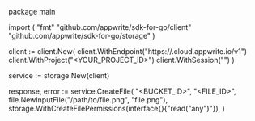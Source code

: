 package main

import (
    "fmt"
    "github.com/appwrite/sdk-for-go/client"
    "github.com/appwrite/sdk-for-go/storage"
)

client := client.New(
    client.WithEndpoint("https://<REGION>.cloud.appwrite.io/v1")
    client.WithProject("<YOUR_PROJECT_ID>")
    client.WithSession("")
)

service := storage.New(client)

response, error := service.CreateFile(
    "<BUCKET_ID>",
    "<FILE_ID>",
    file.NewInputFile("/path/to/file.png", "file.png"),
    storage.WithCreateFilePermissions(interface{}{"read("any")"}),
)
